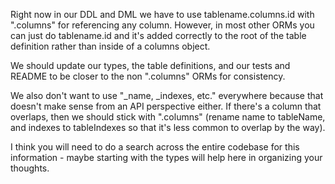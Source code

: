 Right now in our DDL and DML we have to use tablename.columns.id with ".columns" for referencing any column. However, in most other ORMs you can just do tablename.id and it's added correctly to the root of the table definition rather than inside of a columns object.

We should update our types, the table definitions, and our tests and README to be closer to the non ".columns" ORMs for consistency.

We also don't want to use "\_name, \_indexes, etc." everywhere because that doesn't make sense from an API perspective either. If there's a column that overlaps, then we should stick with ".columns" (rename name to tableName, and indexes to tableIndexes so that it's less common to overlap by the way).

I think you will need to do a search across the entire codebase for this information - maybe starting with the types will help here in organizing your thoughts.
